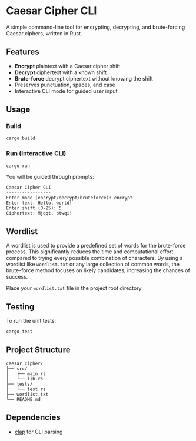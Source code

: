 # Caesar Cipher CLI

A simple command-line tool for encrypting, decrypting, and brute-forcing Caesar ciphers, written in Rust.

## Features

- **Encrypt** plaintext with a Caesar cipher shift
- **Decrypt** ciphertext with a known shift
- **Brute-force** decrypt ciphertext without knowing the shift
- Preserves punctuation, spaces, and case
- Interactive CLI mode for guided user input

## Usage

### Build

```sh
cargo build
```

### Run (Interactive CLI)

```sh
cargo run
```

You will be guided through prompts:

```
Caesar Cipher CLI
-----------------
Enter mode (encrypt/decrypt/bruteforce): encrypt
Enter text: Hello, world!
Enter shift (0-25): 5
Ciphertext: Mjqqt, btwqi!
```

## Wordlist

A wordlist is used to provide a predefined set of words for the brute-force process. This significantly reduces the time and computational effort compared to trying every possible combination of characters. By using a wordlist like `wordlist.txt` or any large collection of common words, the brute-force method focuses on likely candidates, increasing the chances of success.

Place your `wordlist.txt` file in the project root directory.

## Testing

To run the unit tests:

```sh
cargo test
```

## Project Structure

```
caesar_cipher/
├── src/
│   ├── main.rs
│   └── lib.rs
├── tests/
│   └── test.rs
├── wordlist.txt
└── README.md
```

## Dependencies

- [clap](https://crates.io/crates/clap) for CLI parsing